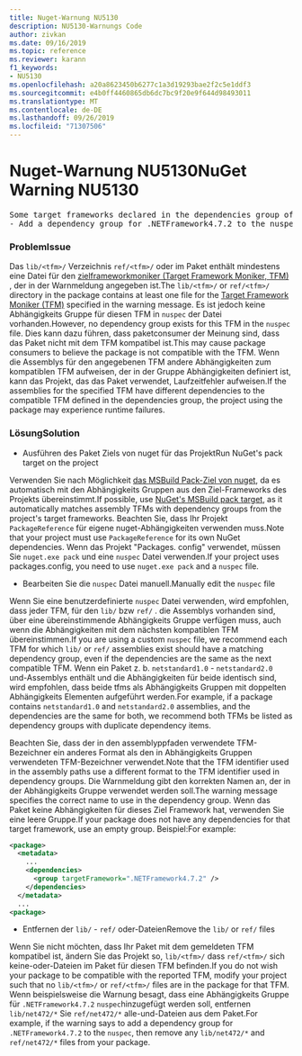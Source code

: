 ```yaml
---
title: Nuget-Warnung NU5130
description: NU5130-Warnungs Code
author: zivkan
ms.date: 09/16/2019
ms.topic: reference
ms.reviewer: karann
f1_keywords:
- NU5130
ms.openlocfilehash: a20a8623450b6277c1a3d19293bae2f2c5e1ddf3
ms.sourcegitcommit: e4b0ff4460865db6dc7bc9f20e9f644d98493011
ms.translationtype: MT
ms.contentlocale: de-DE
ms.lasthandoff: 09/26/2019
ms.locfileid: "71307506"
---
```

# <a name="nuget-warning-nu5130"></a><span data-ttu-id="f0e2c-103">Nuget-Warnung NU5130</span><span class="sxs-lookup"><span data-stu-id="f0e2c-103">NuGet Warning NU5130</span></span>

<pre>Some target frameworks declared in the dependencies group of the nuspec and the lib/ref folder have compatible matches, but not exact matches in the other location. Unless intentional, consult the list of actions below:
- Add a dependency group for .NETFramework4.7.2 to the nuspec</pre>

### <a name="issue"></a><span data-ttu-id="f0e2c-104">Problem</span><span class="sxs-lookup"><span data-stu-id="f0e2c-104">Issue</span></span>

<span data-ttu-id="f0e2c-105">Das `lib/<tfm>/` Verzeichnis `ref/<tfm>/` oder im Paket enthält mindestens eine Datei für den [zielframeworkmoniker (Target Framework Moniker, TFM)](../target-frameworks.md) , der in der Warnmeldung angegeben ist.</span><span class="sxs-lookup"><span data-stu-id="f0e2c-105">The `lib/<tfm>/` or `ref/<tfm>/` directory in the package contains at least one file for the [Target Framework Moniker (TFM)](../target-frameworks.md) specified in the warning message.</span></span> <span data-ttu-id="f0e2c-106">Es ist jedoch keine Abhängigkeits Gruppe für diesen TFM in `nuspec` der Datei vorhanden.</span><span class="sxs-lookup"><span data-stu-id="f0e2c-106">However, no dependency group exists for this TFM in the `nuspec` file.</span></span> <span data-ttu-id="f0e2c-107">Dies kann dazu führen, dass paketconsumer der Meinung sind, dass das Paket nicht mit dem TFM kompatibel ist.</span><span class="sxs-lookup"><span data-stu-id="f0e2c-107">This may cause package consumers to believe the package is not compatible with the TFM.</span></span> <span data-ttu-id="f0e2c-108">Wenn die Assemblys für den angegebenen TFM andere Abhängigkeiten zum kompatiblen TFM aufweisen, der in der Gruppe Abhängigkeiten definiert ist, kann das Projekt, das das Paket verwendet, Laufzeitfehler aufweisen.</span><span class="sxs-lookup"><span data-stu-id="f0e2c-108">If the assemblies for the specified TFM have different dependencies to the compatible TFM defined in the dependencies group, the project using the package may experience runtime failures.</span></span>

### <a name="solution"></a><span data-ttu-id="f0e2c-109">Lösung</span><span class="sxs-lookup"><span data-stu-id="f0e2c-109">Solution</span></span>

* <span data-ttu-id="f0e2c-110">Ausführen des Paket Ziels von nuget für das Projekt</span><span class="sxs-lookup"><span data-stu-id="f0e2c-110">Run NuGet's pack target on the project</span></span>

<span data-ttu-id="f0e2c-111">Verwenden Sie nach Möglichkeit [das MSBuild Pack-Ziel von nuget](../msbuild-targets.md), da es automatisch mit den Abhängigkeits Gruppen aus den Ziel-Frameworks des Projekts übereinstimmt.</span><span class="sxs-lookup"><span data-stu-id="f0e2c-111">If possible, use [NuGet's MSBuild pack target](../msbuild-targets.md), as it automatically matches assembly TFMs with dependency groups from the project's target frameworks.</span></span> <span data-ttu-id="f0e2c-112">Beachten Sie, dass Ihr Projekt `PackageReference` für eigene nuget-Abhängigkeiten verwenden muss.</span><span class="sxs-lookup"><span data-stu-id="f0e2c-112">Note that your project must use `PackageReference` for its own NuGet dependencies.</span></span> <span data-ttu-id="f0e2c-113">Wenn das Projekt "Packages. config" verwendet, müssen Sie `nuget.exe pack` und eine `nuspec` Datei verwenden.</span><span class="sxs-lookup"><span data-stu-id="f0e2c-113">If your project uses packages.config, you need to use `nuget.exe pack` and a `nuspec` file.</span></span>

* <span data-ttu-id="f0e2c-114">Bearbeiten Sie die `nuspec` Datei manuell.</span><span class="sxs-lookup"><span data-stu-id="f0e2c-114">Manually edit the `nuspec` file</span></span>

<span data-ttu-id="f0e2c-115">Wenn Sie eine benutzerdefinierte `nuspec` Datei verwenden, wird empfohlen, dass jeder TFM, für den `lib/` bzw `ref/` . die Assemblys vorhanden sind, über eine übereinstimmende Abhängigkeits Gruppe verfügen muss, auch wenn die Abhängigkeiten mit dem nächsten kompatiblen TFM übereinstimmen.</span><span class="sxs-lookup"><span data-stu-id="f0e2c-115">If you are using a custom `nuspec` file, we recommend each TFM for which `lib/` or `ref/` assemblies exist should have a matching dependency group, even if the dependencies are the same as the next compatible TFM.</span></span> <span data-ttu-id="f0e2c-116">Wenn ein Paket z. b. `netstandard1.0` - `netstandard2.0` und-Assemblys enthält und die Abhängigkeiten für beide identisch sind, wird empfohlen, dass beide tfms als Abhängigkeits Gruppen mit doppelten Abhängigkeits Elementen aufgeführt werden.</span><span class="sxs-lookup"><span data-stu-id="f0e2c-116">For example, if a package contains `netstandard1.0` and `netstandard2.0` assemblies, and the dependencies are the same for both, we recommend both TFMs be listed as dependency groups with duplicate dependency items.</span></span>

<span data-ttu-id="f0e2c-117">Beachten Sie, dass der in den assemblyppfaden verwendete TFM-Bezeichner ein anderes Format als den in Abhängigkeits Gruppen verwendeten TFM-Bezeichner verwendet.</span><span class="sxs-lookup"><span data-stu-id="f0e2c-117">Note that the TFM identifier used in the assembly paths use a different format to the TFM identifier used in dependency groups.</span></span> <span data-ttu-id="f0e2c-118">Die Warnmeldung gibt den korrekten Namen an, der in der Abhängigkeits Gruppe verwendet werden soll.</span><span class="sxs-lookup"><span data-stu-id="f0e2c-118">The warning message specifies the correct name to use in the dependency group.</span></span> <span data-ttu-id="f0e2c-119">Wenn das Paket keine Abhängigkeiten für dieses Ziel Framework hat, verwenden Sie eine leere Gruppe.</span><span class="sxs-lookup"><span data-stu-id="f0e2c-119">If your package does not have any dependencies for that target framework, use an empty group.</span></span> <span data-ttu-id="f0e2c-120">Beispiel:</span><span class="sxs-lookup"><span data-stu-id="f0e2c-120">For example:</span></span>

```xml
<package>
  <metadata>
    ...
    <dependencies>
      <group targetFramework=".NETFramework4.7.2" />
    </dependencies>
  </metadata>
  ...
<package>
```

* <span data-ttu-id="f0e2c-121">Entfernen der `lib/` - `ref/` oder-Dateien</span><span class="sxs-lookup"><span data-stu-id="f0e2c-121">Remove the `lib/` or `ref/` files</span></span>

<span data-ttu-id="f0e2c-122">Wenn Sie nicht möchten, dass Ihr Paket mit dem gemeldeten TFM kompatibel ist, ändern Sie das Projekt so, `lib/<tfm>/` dass `ref/<tfm>/` sich keine-oder-Dateien im Paket für diesen TFM befinden.</span><span class="sxs-lookup"><span data-stu-id="f0e2c-122">If you do not wish your package to be compatible with the reported TFM, modify your project such that no `lib/<tfm>/` or `ref/<tfm>/` files are in the package for that TFM.</span></span> <span data-ttu-id="f0e2c-123">Wenn beispielsweise die Warnung besagt, dass eine Abhängigkeits Gruppe für `.NETFramework4.7.2` `nuspec`hinzugefügt werden soll, entfernen `lib/net472/*` Sie `ref/net472/*` alle-und-Dateien aus dem Paket.</span><span class="sxs-lookup"><span data-stu-id="f0e2c-123">For example, if the warning says to add a dependency group for `.NETFramework4.7.2` to the `nuspec`, then remove any `lib/net472/*` and `ref/net472/*` files from your package.</span></span>
